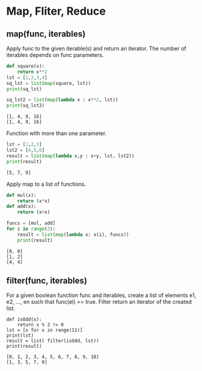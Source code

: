 # Map, Fliter, Reduce

## map(func, iterables)
Apply func to the given iterable(s) and return an iterator. The number of iterables depends on func parameters. 
```python
def square(x):
    return x**2
lst = [1,2,3,4]
sq_lst = list(map(square, lst))
print(sq_lst)

sq_lst2 = list(map(lambda x : x**2, lst))
print(sq_lst2)
```
```
[1, 4, 9, 16]
[1, 4, 9, 16] 
```
Function with more than one parameter. 
```python
lst = [1,2,3]
lst2 = [4,5,6]
result = list(map(lambda x,y : x+y, lst, lst2))
print(result)
```
```
[5, 7, 9]
```

Apply map to a list of functions.

```python
def mul(x):
    return (x*x)
def add(x):
    return (x+x)

funcs = [mul, add]
for i in range(3):
    result = list(map(lambda x: x(i), funcs))
    print(result)
```
```
[0, 0]
[1, 2]
[4, 4]
```
## filter(func, iterables)
For a given boolean function func and iterables, create a list of elements e1, e2, ..., en such that func(ei) == true. 
Filter return an iterator of the created list. 
```
def isOdd(x):
    return x % 2 != 0
lst = [x for x in range(11)]
print(lst)
result = list( filter(isOdd, lst))
print(result)
```
```
[0, 1, 2, 3, 4, 5, 6, 7, 8, 9, 10]
[1, 3, 5, 7, 9]
```
